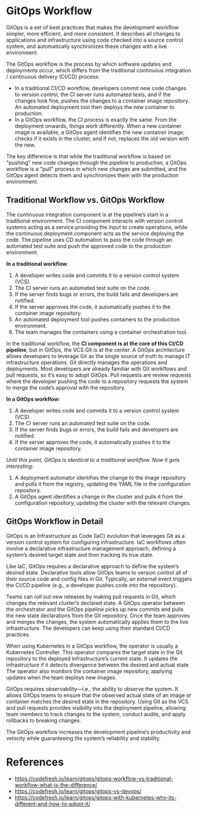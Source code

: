 # GitOps Workflow

GitOps is a set of best practices that makes the development workflow simpler, more efficient, and more consistent. It describes all changes to applications and infrastructure using code checked into a source control system, and automatically synchronizes these changes with a live environment. 

The GitOps workflow is the process by which software updates and deployments occur, which differs from the traditional continuous integration / continuous delivery (CI/CD) process:

- In a traditional CI/CD workflow, developers commit new code changes to version control, the CI server runs automated tests, and if the changes look fine, pushes the changes to a container image repository. An automated deployment tool then deploys the new container to production.
- In a GitOps workflow, the CI process is exactly the same. From the deployment onwards, things work differently. When a new container image is available, a GitOps agent identifies the new container image, checks if it exists in the cluster, and if not, replaces the old version with the new.

The key difference is that while the traditional workflow is based on "pushing" new code changes through the pipeline to production, a GitOps workflow is a "pull" process in which new changes are submitted, and the GitOps agent detects them and synchronizes them with the production environment.

## Traditional Workflow vs. GitOps Workflow

The continuous integration component is at the pipeline’s start in a traditional environment. The CI component interacts with version control systems acting as a service providing the input to create operations, while the continuous deployment component acts as the service deploying the code. The pipeline uses CD automation to pass the code through an automated test suite and push the approved code to the production environment. 

**In a traditional workflow**:

1. A developer writes code and commits it to a version control system (VCS).
2. The CI server runs an automated test suite on the code.
3. If the server finds bugs or errors, the build fails and developers are notified.
4. If the server approves the code, it automatically pushes it to the container image repository.
5. An automated deployment tool pushes containers to the production environment.
6. The team manages the containers using a container orchestration tool. 

In the traditional workflow, the **CI component is at the core of this CI/CD pipeline**, but in GitOps, the VCS Git is at the center. A GitOps architecture allows developers to leverage Git as the single source of truth to manage IT infrastructure operations. Git directly manages the operations and deployments. Most developers are already familiar with Git workflows and pull requests, so it’s easy to adopt GitOps. Pull requests are review requests where the developer pushing the code to a repository requests the system to merge the code’s approval with the repository.

**In a GitOps workflow**:

1. A developer writes code and commits it to a version control system (VCS).
2. The CI server runs an automated test suite on the code.
3. If the server finds bugs or errors, the build fails and developers are notified.
4. If the server approves the code, it automatically pushes it to the container image repository.

*Until this point, GitOps is identical to a traditional workflow. Now it gets interesting:*

1. A deployment automator identifies the change to the image repository and pulls it from the registry, updating the YAML file in the configuration repository. 
2. A GitOps agent identifies a change in the cluster and pulls it from the configuration repository, updating the cluster with the relevant changes. 

## GitOps Workflow in Detail

GitOps is an Infrastructure as Code (IaC) evolution that leverages Git as a version control system for configuring infrastructure. IaC workflows often involve a declarative infrastructure management approach, defining a system’s desired target state and then tracking its true state.

Like IaC, GitOps requires a declarative approach to define the system’s desired state. Declarative tools allow GitOps teams to version control all of their source code and config files in Git. Typically, an external event triggers the CI/CD pipeline (e.g., a developer pushes code into the repository).

Teams can roll out new releases by making pull requests in Git, which changes the relevant cluster’s declared state. A GitOps operator between the orchestrator and the GitOps pipeline picks up new commits and pulls the new state declarations from the Git repository. Once the team approves and merges the changes, the system automatically applies them to the live infrastructure. The developers can keep using their standard CI/CD practices.

When using Kubernetes in a GitOps workflow, the operator is usually a Kubernetes Controller. This operator compares the target state in the Git repository to the deployed infrastructure’s current state. It updates the infrastructure if it detects divergence between the desired and actual state. The operator also monitors the container image repository, applying updates when the team deploys new images.

GitOps requires observability—i.e., the ability to observe the system. It allows GitOps teams to ensure that the observed actual state of an image or container matches the desired state in the repository. Using Git as the VCS and pull requests provides visibility into the deployment pipeline, allowing team members to track changes to the system, conduct audits, and apply rollbacks to breaking changes.

The GitOps workflow increases the development pipeline’s productivity and velocity while guaranteeing the system’s reliability and stability.

# References

- https://codefresh.io/learn/gitops/gitops-workflow-vs-traditional-workflow-what-is-the-difference/
- https://codefresh.io/learn/gitops/gitops-vs-devops/
- https://codefresh.io/learn/gitops/gitops-with-kubernetes-why-its-different-and-how-to-adopt-it/
